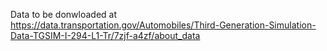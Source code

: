 Data to be donwloaded at https://data.transportation.gov/Automobiles/Third-Generation-Simulation-Data-TGSIM-I-294-L1-Tr/7zjf-a4zf/about_data
